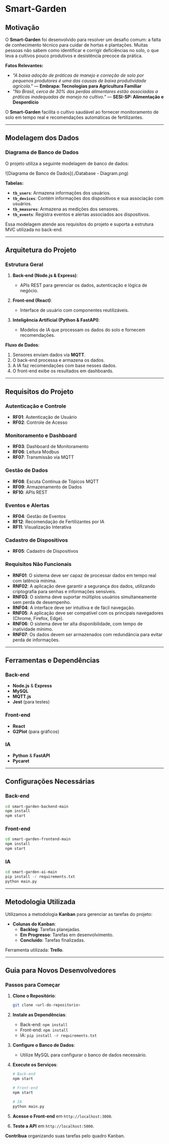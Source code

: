 # Smart-Garden

## Motivação

O **Smart-Garden** foi desenvolvido para resolver um desafio comum: a falta de conhecimento técnico para cuidar de hortas e plantações. Muitas pessoas não sabem como identificar e corrigir deficiências no solo, o que leva a cultivos pouco produtivos e desistência precoce da prática.

**Fatos Relevantes:**
- *"A baixa adoção de práticas de manejo e correção de solo por pequenos produtores é uma das causas de baixa produtividade agrícola."* — **Embrapa: Tecnologias para Agricultura Familiar**
- *"No Brasil, cerca de 30% das perdas alimentares estão associadas a práticas inadequadas de manejo no cultivo."* — **SESI-SP: Alimentação e Desperdício**

O **Smart-Garden** facilita o cultivo saudável ao fornecer monitoramento de solo em tempo real e recomendações automáticas de fertilizantes.

---

## Modelagem dos Dados


### **Diagrama de Banco de Dados**

O projeto utiliza a seguinte modelagem de banco de dados:

![Diagrama de Banco de Dados](./Database - Diagram.png)

**Tabelas:**
- **`tb_users`**: Armazena informações dos usuários.
- **`tb_devices`**: Contém informações dos dispositivos e sua associação com usuários.
- **`tb_measures`**: Armazena as medições dos sensores.
- **`tb_events`**: Registra eventos e alertas associados aos dispositivos.

Essa modelagem atende aos requisitos do projeto e suporta a estrutura MVC utilizada no back-end.

---

## Arquitetura do Projeto

### **Estrutura Geral**

1. **Back-end (Node.js & Express)**:
   - APIs REST para gerenciar os dados, autenticação e lógica de negócio.

2. **Front-end (React)**:
   - Interface de usuário com componentes reutilizáveis.

3. **Inteligência Artificial (Python & FastAPI)**:
   - Modelos de IA que processam os dados do solo e fornecem recomendações.

**Fluxo de Dados**:
1. Sensores enviam dados via **MQTT**.
2. O back-end processa e armazena os dados.
3. A IA faz recomendações com base nesses dados.
4. O front-end exibe os resultados em dashboards.

---

## Requisitos do Projeto

### **Autenticação e Controle**
- **RF01**: Autenticação de Usuário
- **RF02**: Controle de Acesso

### **Monitoramento e Dashboard**
- **RF03**: Dashboard de Monitoramento
- **RF06**: Leitura Modbus
- **RF07**: Transmissão via MQTT

### **Gestão de Dados**
- **RF08**: Escuta Contínua de Tópicos MQTT
- **RF09**: Armazenamento de Dados
- **RF10**: APIs REST

### **Eventos e Alertas**
- **RF04**: Gestão de Eventos
- **RF12**: Recomendação de Fertilizantes por IA
- **RF11**: Visualização Interativa

### **Cadastro de Dispositivos**
- **RF05**: Cadastro de Dispositivos

### **Requisitos Não Funcionais**

- **RNF01**: O sistema deve ser capaz de processar dados em tempo real com latência mínima.
- **RNF02**: A aplicação deve garantir a segurança dos dados, utilizando criptografia para senhas e informações sensíveis.
- **RNF03**: O sistema deve suportar múltiplos usuários simultaneamente sem perda de desempenho.
- **RNF04**: A interface deve ser intuitiva e de fácil navegação.
- **RNF05**: A aplicação deve ser compatível com os principais navegadores (Chrome, Firefox, Edge).
- **RNF06**: O sistema deve ter alta disponibilidade, com tempo de inatividade mínimo.
- **RNF07**: Os dados devem ser armazenados com redundância para evitar perda de informações.

---

## Ferramentas e Dependências

### **Back-end**
- **Node.js** & **Express**
- **MySQL**
- **MQTT.js**
- **Jest** (para testes)

### **Front-end**
- **React**
- **G2Plot** (para gráficos)

### **IA**
- **Python** & **FastAPI**
- **Pycaret**
  
---

## Configurações Necessárias

### **Back-end**
```bash
cd smart-garden-backend-main
npm install
npm start
```

### **Front-end**
```bash
cd smart-garden-frontend-main
npm install
npm start
```

### **IA**
```bash
cd smart-garden-ai-main
pip install -r requirements.txt
python main.py
```

---

## Metodologia Utilizada

Utilizamos a metodologia **Kanban** para gerenciar as tarefas do projeto:

- **Colunas do Kanban**:
  - **Backlog**: Tarefas planejadas.
  - **Em Progresso**: Tarefas em desenvolvimento.
  - **Concluído**: Tarefas finalizadas.

Ferramenta utilizada: **Trello**.

---

## Guia para Novos Desenvolvedores

### **Passos para Começar**

1. **Clone o Repositório**:
   ```bash
   git clone <url-do-repositorio>
   ```

2. **Instale as Dependências**:
   - Back-end: `npm install`
   - Front-end: `npm install`
   - IA: `pip install -r requirements.txt`

3. **Configure o Banco de Dados**:
   - Utilize MySQL para configurar o banco de dados necessário.

4. **Execute os Serviços**:
   ```bash
   # Back-end
   npm start
   
   # Front-end
   npm start

   # IA
   python main.py
   ```

5. **Acesse o Front-end** em `http://localhost:3000`.
6. **Teste a API** em `http://localhost:5000`.

**Contribua** organizando suas tarefas pelo quadro Kanban.
